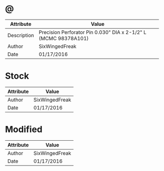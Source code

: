 # @
| Attribute | Value |
| ---  | ---     |
| Description | Precision Perforator Pin 0.030&quot; DIA x 2-1/2&quot; L (MCMC 98378A101) |
| Author | SixWingedFreak |
| Date | 01/17/2016 |
# Stock
| Attribute | Value |
| ---  | ---     |
| Author | SixWingedFreak |
| Date | 01/17/2016 |
# Modified
| Attribute | Value |
| ---  | ---     |
| Author | SixWingedFreak |
| Date | 01/17/2016 |
